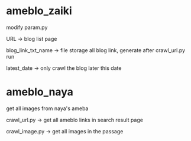 # ameblo_zaiki
modify param.py

URL → blog list page

blog_link_txt_name → file storage all blog link, generate after crawl_url.py run

latest_date → only crawl the blog later this date

# ameblo_naya
get all images from naya's ameba

crawl_url.py → get all ameblo links in search result page

crawl_image.py → get all images in the passage
